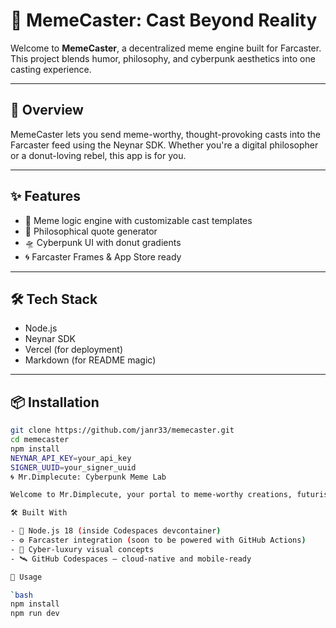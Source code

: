 # 🚀 MemeCaster: Cast Beyond Reality

Welcome to **MemeCaster**, a decentralized meme engine built for Farcaster. This project blends humor, philosophy, and cyberpunk aesthetics into one casting experience.

---

## 🧠 Overview

MemeCaster lets you send meme-worthy, thought-provoking casts into the Farcaster feed using the Neynar SDK. Whether you're a digital philosopher or a donut-loving rebel, this app is for you.

---

## ✨ Features

- 🔮 Meme logic engine with customizable cast templates  
- 🧠 Philosophical quote generator  
- 🛸 Cyberpunk UI with donut gradients  
- 🌀 Farcaster Frames & App Store ready  

---

## 🛠️ Tech Stack

- Node.js  
- Neynar SDK  
- Vercel (for deployment)  
- Markdown (for README magic)  

---

## 📦 Installation

```bash
git clone https://github.com/janr33/memecaster.git
cd memecaster
npm install
NEYNAR_API_KEY=your_api_key
SIGNER_UUID=your_signer_uuid
🌀 Mr.Dimplecute: Cyberpunk Meme Lab

Welcome to Mr.Dimplecute, your portal to meme-worthy creations, futuristic art vibes, and decentralized gallery experiments.

🛠 Built With

- 🧠 Node.js 18 (inside Codespaces devcontainer)
- ⚙️ Farcaster integration (soon to be powered with GitHub Actions)
- 🎨 Cyber-luxury visual concepts
- 🛰 GitHub Codespaces – cloud-native and mobile-ready

🔮 Usage

`bash
npm install
npm run dev
